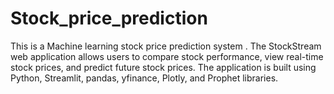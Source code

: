 # Stock_price_prediction
This is a Machine learning stock price prediction system .
The StockStream web application allows users to compare stock performance, 
view real-time stock prices, and predict future stock prices. The application is built using Python,
Streamlit, pandas, yfinance, Plotly, and Prophet libraries.

